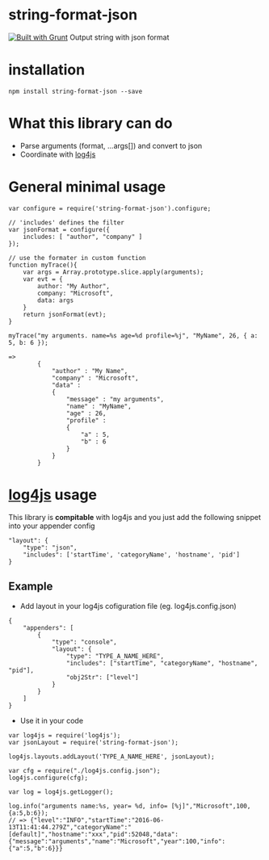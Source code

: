 # string-format-json
[![Built with Grunt](https://cdn.gruntjs.com/builtwith.png)](http://gruntjs.com/)
Output string with json format

# installation
```
npm install string-format-json --save
```

# What this library can do
  - Parse arguments (format, ...args[]) and convert to json
  - Coordinate with [log4js](https://github.com/nomiddlename/log4js-node)

# General minimal usage
```
var configure = require('string-format-json').configure;

// 'includes' defines the filter 
var jsonFormat = configure({
    includes: [ "author", "company" ]
});

// use the formater in custom function
function myTrace(){
    var args = Array.prototype.slice.apply(arguments);
    var evt = {
        author: "My Author",
        company: "Microsoft",
        data: args
    }
    return jsonFormat(evt);
}

myTrace("my arguments. name=%s age=%d profile=%j", "MyName", 26, { a: 5, b: 6 });

=> 
        {
            "author" : "My Name",
            "company" : "Microsoft",
            "data" :
            {
                "message" : "my arguments",
                "name" : "MyName",
                "age" : 26,
                "profile" :
                {
                    "a" : 5,
                    "b" : 6
                }
            }
        }

```

# [log4js](https://github.com/nomiddlename/log4js-node) usage
This library is **compitable** with log4js and you just add the following snippet into your appender config
```
"layout": {
    "type": "json",
    "includes": ['startTime', 'categoryName', 'hostname', 'pid']
}
```
## Example
- Add layout in your log4js cofiguration file (eg. log4js.config.json)
```
{
    "appenders": [
        {
            "type": "console",
            "layout": {
                "type": "TYPE_A_NAME_HERE",
                "includes": ["startTime", "categoryName", "hostname", "pid"],
                "obj2Str": ["level"]
            }
        }
    ]
}
```
- Use it in your code

```
var log4js = require('log4js');
var jsonLayout = require('string-format-json');

log4js.layouts.addLayout('TYPE_A_NAME_HERE', jsonLayout);

var cfg = require("./log4js.config.json");
log4js.configure(cfg);

var log = log4js.getLogger();

log.info("arguments name:%s, year= %d, info= [%j]","Microsoft",100,{a:5,b:6});
// => {"level":"INFO","startTime":"2016-06-13T11:41:44.279Z","categoryName":"[default]","hostname":"xxx","pid":52048,"data":{"message":"arguments","name":"Microsoft","year":100,"info":{"a":5,"b":6}}}
```
